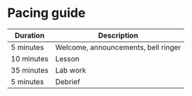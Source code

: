 # Pacing guide

Duration|Description
-|-
5 minutes|Welcome, announcements, bell ringer
10 minutes|Lesson
35 minutes|Lab work
5 minutes|Debrief

